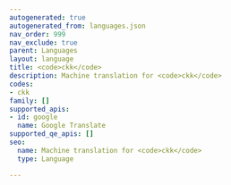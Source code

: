 ```yaml
---
autogenerated: true
autogenerated_from: languages.json
nav_order: 999
nav_exclude: true
parent: Languages
layout: language
title: <code>ckk</code>
description: Machine translation for <code>ckk</code>
codes:
- ckk
family: []
supported_apis:
- id: google
  name: Google Translate
supported_qe_apis: []
seo:
  name: Machine translation for <code>ckk</code>
  type: Language

---
```


